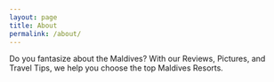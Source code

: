```yaml
---
layout: page
title: About
permalink: /about/
---
```


Do you fantasize about the Maldives? With our Reviews, Pictures, and Travel Tips, we help you choose the top Maldives Resorts.


[jekyll-organization]: https://github.com/jekyll
